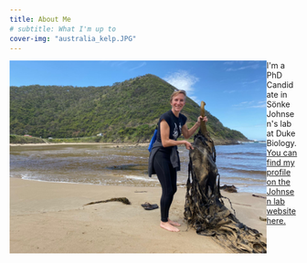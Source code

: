 ```yaml
---
title: About Me
# subtitle: What I'm up to
cover-img: "australia_kelp.JPG"
---
```


<img align="left" width="450" src="/australia_kelp.JPG">

I'm a PhD Candidate in Sönke Johnsen's lab at Duke Biology. [You can find my profile on the Johnsen lab website here.](https://opticsoflife.org/people/julia.html)
